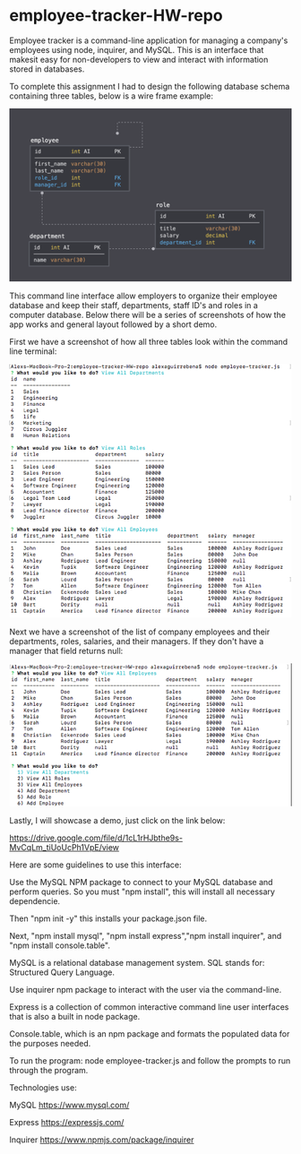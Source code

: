 # employee-tracker-HW-repo
Employee tracker is a command-line application for managing a company's employees using node, inquirer, and MySQL. This is an interface that makesit easy for non-developers to view and interact with information stored in databases.

To complete this assignment I had to design the following database schema containing three tables, below is a wire frame example: 

![](Images/employeetrackertableexample.png)

This command line interface allow employers to organize their employee database and keep their staff, departments, staff ID's and roles in a computer database. Below there will be a series of screenshots of how the app works and general layout followed by a short demo.

First we have a screenshot of how all three tables look within the command line terminal:

![](Images/threetablescreenshot.png)


Next we have a screenshot of the list of company employees and their departments, roles, salaries, and their managers. If they don't have a manager that field returns null:


![](Images/allemployeescreenshot.png)

Lastly, I will showcase a demo, just click on the link below: 

https://drive.google.com/file/d/1cL1rHJbthe9s-MvCqLm_tiUoUcPh1VpE/view

Here are some guidelines to use this interface:

Use the MySQL NPM package to connect to your MySQL database and perform queries. So you must "npm install", this will install all necessary dependencie. 

Then "npm init -y" this installs your package.json file.

Next, "npm install mysql", "npm install express","npm install inquirer", and "npm install console.table".

MySQL is a relational database management system. SQL stands for:  Structured Query Language.

Use inquirer npm package to interact with the user via the command-line.

Express is a collection of common interactive command line user interfaces that is also a built in node package.

Console.table, which is an npm package and formats the populated data for the purposes needed.

To run the program: node employee-tracker.js and follow the prompts to run through the program.

Technologies use:

MySQL
https://www.mysql.com/  


Express
https://expressjs.com/


Inquirer
https://www.npmjs.com/package/inquirer